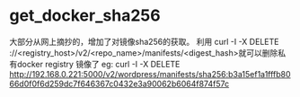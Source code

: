 # get_docker_sha256
大部分从网上摘抄的，增加了对镜像sha256的获取。
利用 curl -I -X DELETE <protocol>://<registry_host>/v2/<repo_name>/manifests/<digest_hash>就可以删除私有docker registry 镜像了
eg: curl -I -X DELETE http://192.168.0.221:5000/v2/wordpress/manifests/sha256:b3a15ef1a1fffb8066d0f0f6d259dc7f646367c0432e3a90062b6064f874f57c
